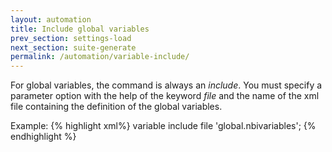 ```yaml
---
layout: automation
title: Include global variables
prev_section: settings-load
next_section: suite-generate
permalink: /automation/variable-include/
---
```

For global variables, the command is always an *include*. You must specify a parameter option with the help of the keyword *file* and the name of the xml file containing the definition of the global variables.

Example:
{% highlight xml%}
variable include file 'global.nbivariables';
{% endhighlight %}
